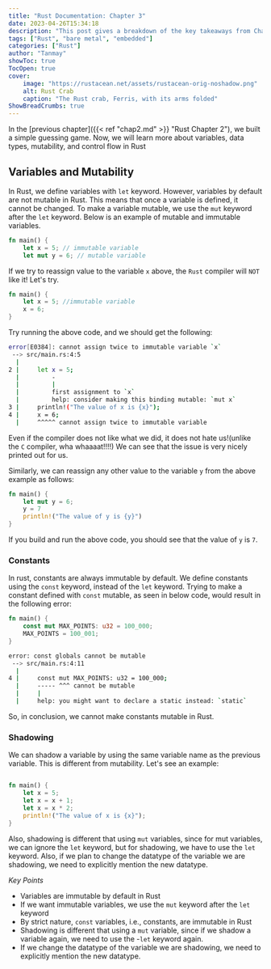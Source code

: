 ```yaml
---
title: "Rust Documentation: Chapter 3"
date: 2023-04-26T15:34:18
description: "This post gives a breakdown of the key takeaways from Chapter 3 of the Rust Documentation"
tags: ["Rust", "bare metal", "embedded"]
categories: ["Rust"]
author: "Tanmay"
showToc: true
TocOpen: true
cover:
    image: "https://rustacean.net/assets/rustacean-orig-noshadow.png"
    alt: Rust Crab
    caption: "The Rust crab, Ferris, with its arms folded"
ShowBreadCrumbs: true
---
```


In the [previous chapter]({{< ref "chap2.md" >}} "Rust Chapter 2"), we built a simple guessing game.
Now, we will learn more about variables, data types, mutability, and control flow in Rust

##  Variables and Mutability

In Rust, we define variables with `let` keyword. However, variables by default are not mutable in Rust.
This means that once a variable is defined, it cannot be changed. To make a variable mutable, we use the
`mut` keyword after the `let` keyword. Below is an example of mutable and immutable variables.

```rust 
fn main() {
    let x = 5; // immutable variable
    let mut y = 6; // mutable variable
```
If we try to reassign value to the variable `x` above, the `Rust` compiler will `NOT` like it! Let's try.

```rust
fn main() {
    let x = 5; //immutable variable
    x = 6;
}
```

Try running the above code, and we should get the following:

```bash
error[E0384]: cannot assign twice to immutable variable `x`
 --> src/main.rs:4:5
  |
2 |     let x = 5;
  |         -
  |         |
  |         first assignment to `x`
  |         help: consider making this binding mutable: `mut x`
3 |     println!("The value of x is {x}");
4 |     x = 6;
  |     ^^^^^ cannot assign twice to immutable variable
```

Even if the compiler does not like what we did, it does not hate us!(unlike the `C` compiler, wha whaaaat!!!!) We can see that the issue is 
very nicely printed out for us.

Similarly, we can reassign any other value to the variable `y` from the above example as follows:

```rust
fn main() {
    let mut y = 6;
    y = 7
    println!("The value of y is {y}")
}
```

If you build and run the above code, you should see that the value of `y` is `7`.

### Constants

In rust, constants are always immutable by default. We define constants using the `const` keyword, 
instead of the `let` keyword. Trying to make a constant defined with `const` mutable, as seen in below
code, would result in the following error:

```rust
fn main() {
    const mut MAX_POINTS: u32 = 100_000;
    MAX_POINTS = 100_001;
}
```

```bash
error: const globals cannot be mutable
 --> src/main.rs:4:11
  |
4 |     const mut MAX_POINTS: u32 = 100_000;
  |     ----- ^^^ cannot be mutable
  |     |
  |     help: you might want to declare a static instead: `static`
  ```

So, in conclusion, we cannot make constants mutable in Rust.

### Shadowing

We can shadow a variable by using the same variable name as the previous variable. This is different from
mutability. Let's see an example:

```rust

fn main() {
    let x = 5;
    let x = x + 1;
    let x = x * 2;
    println!("The value of x is {x}");
}
```

Also, shadowing is different that using `mut` variables, since for mut variables, we can ignore the 
`let` keyword, but for shadowing, we have to use the `let` keyword. Also, if we plan to change the 
datatype of the variable we are shadowing, we need to explicitly mention the new datatype.


*Key Points*

- Variables are immutable by default in Rust
- If we want immutable variables, we use the `mut` keyword after the `let` keyword
- By strict nature, `const` variables, i.e., constants, are immutable in Rust
- Shadowing is different that using a `mut` variable, since if we shadow a variable again, we need to use the
  -`let` keyword again.
- If we change the datatype of the variable we are shadowing, we need to explicitly mention the new datatype.
